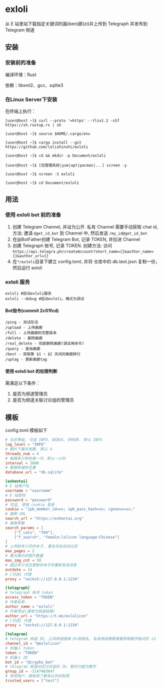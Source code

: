# exloli

从 E 站里站下载指定关键词的画(ben)廊(zi)并上传到 Telegraph 并发布到 Telegram 频道

## 安装

### 安装前的准备

编译环境：Rust

依赖：libxml2、gcc、sqlite3

### 在Linux Server下安装

在终端上执行：

``` 
[user@host ~]$ curl --proto '=https' --tlsv1.2 -sSf https://sh.rustup.rs | sh

[user@host ~]$ source $HOME/.cargo/env

[user@host ~]$ cargo install --git https://github.com/lolishinshi/exloli

[user@host ~]$ cd && mkdir -p Document/exloli

[user@host ~]$ [包管理系统|yum|apt|pacman|...] screen -y

[user@host ~]$ screen -S exloli

[user@host ~]$ cd Document/exloli
```

## 用法

### 使用 exloli bot 前的准备

1. 创建 Telegram Channel, 并设为公开.
   私有 Channel 需要手动获取 chat id, 方法: 邀请 `@get_id_bot` 到 Channel 中, 然后发送 `/my_id@get_id_bot`
2. 在@BotFather创建 Telegram Bot, 记录 TOKEN, 并拉进 Channel
3. 创建 Telegraph 账号, 记录 TOKEN. 创建方法: 访问 `https://api.telegra.ph/createAccount?short_name={}&author_name={}&author_url={}`
4. 在`*/exloli`目录下建立 config.toml, 并将 仓库中的 db.text.json 复制一份，然后运行 exloli

### exloli 服务

```
exloli #启动exloli服务
exloli --debug #启动exloli，模式为调试
```

#### Bot指令(commit 2c01fcd)

```
/ping - 测试存活
/upload - 上传画廊
/full - 上传画廊的完整版本
/delete - 删除画廊
/real_delete - 彻底删除画廊(调试用命令)
/query - 查询画廊
/best - 获取第 $1 ~ $2 天间的画廊排行
/uptag - 更新画廊tag
```

#### 使用 exloli bot 的权限判断

需满足以下条件：

1. 是否为频道管理员
2. 是否为频道关联讨论组的管理员

## 模板

config.toml 模板如下

```toml
# 日志等级, 可选 INFO, DEBUG, ERROR. 默认 INFO
log_level = "INFO"
# 图片下载并发数. 默认 4
threads_num = 4
# 每隔多少秒检查一次，默认一小时
interval = 3600
# 数据库储存位置
database_url = "db.sqlite"

[exhentai]
# E 站用户名
username = "username"
# E 站密码
password = "password"
# 可选, 使用 cookie 登录
cookie = "ipb_member_id=xx; ipb_pass_hash=xx; igneous=xx;"
# 搜索 URL
search_url = "https://exhentai.org"
# 搜索参数
search_params = [
    ["f_cats", "704"],
    ["f_search", "female:lolicon language:Chinese"]
]
# 上传前多少页的本子, 重复的会自动过滤
max_pages = 2
# 最大展示的图片数量
max_img_cnt = 50
# 超过多少天后更新的本子将重新发送消息
outdate = 14
# [可选] 代理
proxy = "socks5://127.0.0.1:1234"

[telegraph]
# telegraph 账号 token
access_token = "TOKEN"
# 作者名称
author_name = "exloli"
# 作者地址(通常为频道链接)
author_url = "https://t.me/exlolicon"
# [可选] 代理
proxy = "socks5://127.0.0.1:1234"

[telegram]
# telegram 频道 ID, 公共频道直接 @+频道名, 私有频道需要需要获取数字格式的 id
channel_id = "@exlolicon"
# 机器人 token
token = "TOKEN"
# 机器人 ID
bot_id = "@crypko_bot"
# telegram 频道对应讨论组的 ID，暂时只能为数字
group_id = -2147483647
# 受信用户，拥有除了删本以外的权限
trusted_users = ["test"]
```
